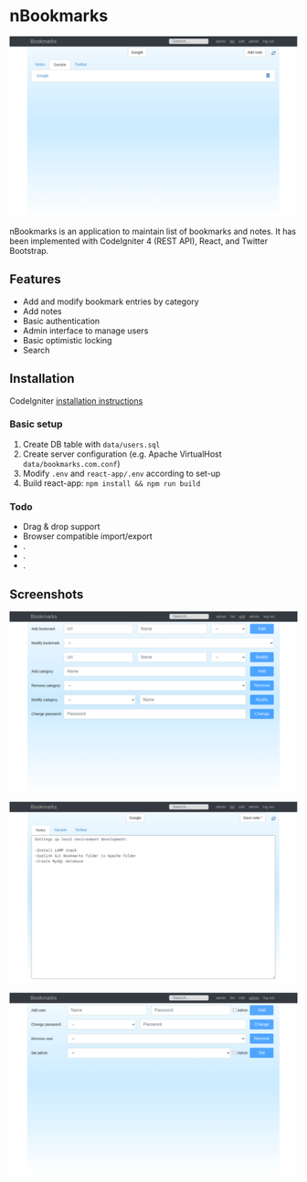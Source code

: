 # nBookmarks

![bookmarks](./images/bookmarks.png)

nBookmarks is an application to maintain list of bookmarks and notes. It has been implemented with CodeIgniter 4 (REST API), React, and Twitter Bootstrap.

## Features

- Add and modify bookmark entries by category
- Add notes
- Basic authentication
- Admin interface to manage users
- Basic optimistic locking
- Search

## Installation

CodeIgniter [installation instructions](https://codeigniter.com/user_guide/installation/index.html)

### Basic setup

1. Create DB table with `data/users.sql`
2. Create server configuration (e.g. Apache VirtualHost `data/bookmarks.com.conf`)
3. Modify `.env` and `react-app/.env` according to set-up
4. Build react-app: `npm install && npm run build`

### Todo

- Drag &  drop support
- Browser compatible import/export
- .
- .
- .

## Screenshots

![](./images/edit.png)

![](./images/notes.png)

![](./images/admin.png)
